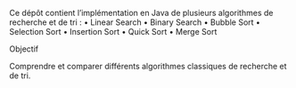 Ce dépôt contient l’implémentation en Java de plusieurs algorithmes de recherche et de tri :
	•	Linear Search
	•	Binary Search
	•	Bubble Sort
	•	Selection Sort
	•	Insertion Sort
	•	Quick Sort
	•	Merge Sort

Objectif

Comprendre et comparer différents algorithmes classiques de recherche et de tri.
